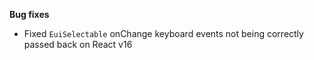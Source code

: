 **Bug fixes**

- Fixed `EuiSelectable` onChange keyboard events not being correctly passed back on React v16
